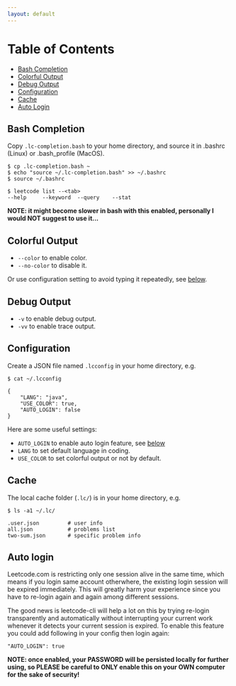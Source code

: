 ```yaml
---
layout: default
---
```


# Table of Contents

* [Bash Completion](#bash-completion)
* [Colorful Output](#colorful-output)
* [Debug Output](#debug-output)
* [Configuration](#configuration)
* [Cache](#cache)
* [Auto Login](#auto-login)


## Bash Completion

Copy `.lc-completion.bash` to your home directory, and source it in .bashrc (Linux) or .bash_profile (MacOS).

	$ cp .lc-completion.bash ~
	$ echo "source ~/.lc-completion.bash" >> ~/.bashrc
	$ source ~/.bashrc

	$ leetcode list --<tab>
	--help     --keyword  --query    --stat

**NOTE: it might become slower in bash with this enabled, personally I would NOT suggest to use it...**

## Colorful Output

* `--color` to enable color.
* `--no-color` to disable it.

Or use configuration setting to avoid typing it repeatedly, see [below](#configuration).

## Debug Output

* `-v` to enable debug output.
* `-vv` to enable trace output.

## Configuration

Create a JSON file named `.lcconfig` in your home directory, e.g.

	$ cat ~/.lcconfig

	{
		"LANG": "java",
		"USE_COLOR": true,
		"AUTO_LOGIN": false
	}

Here are some useful settings:

* `AUTO_LOGIN` to enable auto login feature, see [below](#auto-login)
* `LANG` to set default language in coding.
* `USE_COLOR` to set colorful output or not by default.

## Cache

The local cache folder (`.lc/`) is in your home directory, e.g.

	$ ls -a1 ~/.lc/

	.user.json         # user info
	all.json           # problems list
	two-sum.json       # specific problem info


## Auto login

Leetcode.com is restricting only one session alive in the same time, which means if you login same account otherwhere, the existing login session will be expired immediately. This will greatly harm your experience since you have to re-login again and again among different sessions.

The good news is leetcode-cli will help a lot on this by trying re-login transparently and automatically without interrupting your current work whenever it detects your current session is expired. To enable this feature you could add following in your config then login again:

	"AUTO_LOGIN": true

**NOTE: once enabled, your PASSWORD will be persisted locally for further using, so PLEASE be careful to ONLY enable this on your OWN computer for the sake of security!**
